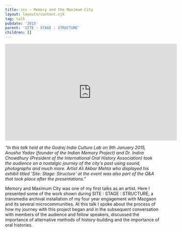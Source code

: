 ```yaml
---
title: sss ~ Memory and the Maximum City
layout: layouts/content.njk
tag: talk
pubdate: '2015'
parent: 'SITE : STAGE : STRUCTURE'
children: []
---
```

<iframe width="560" height="315"
src="https://www.youtube.com/embed/WcnS_jHui58?start=2483" frameborder="0"
allow="accelerometer; autoplay; encrypted-media; gyroscope;
picture-in-picture" allowfullscreen></iframe>

_"In this talk held at the Godrej India Culture Lab on 9th January 2015, Anusha Yadav (founder of the Indian Memory Project) and Dr. Indira Chowdhury (President of the International Oral History Association) took the audience on a nostalgic journey of the city's past using sound, photographs and much more. Artist Ali Akbar Mehta who displayed his exhibit titled 'Site: Stage: Structure' at the event was also part of the Q&A that took place after the presentations."_

Memory and Maximum City was one of my first talks as an artist. Here I
presented some of the work shown during SITE : STAGE : STRUCTURE, a transmedia
archival installation of my four year engagement with Mazgaon and its several
microcommunities. At this talk I spoke about the process of how my journey
with this project began and in the subsequent conversation with members of the
audience and fellow speakers, discussed the importance of alternative methods
of history-building and the importance of oral histories. 
